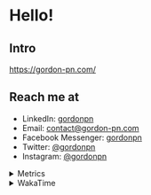 # Hello!

## Intro

<https://gordon-pn.com/>

## Reach me at

- LinkedIn: [gordonpn](https://www.linkedin.com/in/gordonpn/)
- Email: [contact@gordon-pn.com](mailto:contact@gordon-pn.com)
- Facebook Messenger: [gordonpn](https://www.messenger.com/t/Gordonpn)
- Twitter: [@gordonpn](https://twitter.com/Gordonpn)
- Instagram: [@gordonpn](https://www.instagram.com/gordonpn/)

<details>
  <summary>Metrics</summary>

  <img align="center" src="https://github.com/gordonpn/gordonpn/blob/master/github-metrics.svg" alt="GitHub Metrics">

</details>

<details>
  <summary>WakaTime</summary>

  <!--START_SECTION:waka-->
📊 **This Week I Spent My Time On** 

```text
💬 Programming Languages: 
Other                    15 hrs 51 mins      ████████████████████░░░░░   78.18 % 
Java                     1 hr 50 mins        ██░░░░░░░░░░░░░░░░░░░░░░░   09.08 % 
Markdown                 1 hr 15 mins        ██░░░░░░░░░░░░░░░░░░░░░░░   06.18 % 
TypeScript               58 mins             █░░░░░░░░░░░░░░░░░░░░░░░░   04.80 % 
JSON                     8 mins              ░░░░░░░░░░░░░░░░░░░░░░░░░   00.71 % 

🔥 Editors: 
Chrome                   8 hrs 38 mins       ███████████░░░░░░░░░░░░░░   42.59 % 
IntelliJ IDEA            3 hrs 54 mins       █████░░░░░░░░░░░░░░░░░░░░   19.31 % 
Slack                    2 hrs 42 mins       ███░░░░░░░░░░░░░░░░░░░░░░   13.39 % 
iTerm2                   2 hrs 20 mins       ███░░░░░░░░░░░░░░░░░░░░░░   11.52 % 
Messages                 1 hr 2 mins         █░░░░░░░░░░░░░░░░░░░░░░░░   05.14 % 
```


 Last Updated on 04/10/2025 10:22:22 UTC
<!--END_SECTION:waka-->
</details>
